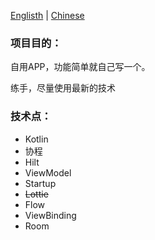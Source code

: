 [Englisth](https://github.com/xtvj/CleanX/blob/master/README.md) | [Chinese](https://github.com/xtvj/CleanX/blob/master/README-CN.md)

### 项目目的：

自用APP，功能简单就自己写一个。

练手，尽量使用最新的技术

### 技术点：

- Kotlin
- 协程
- Hilt
- ViewModel
- Startup
- ~~Lottie~~
- Flow
- ViewBinding
- Room
